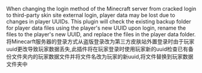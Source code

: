 When changing the login method of the Minecraft server from cracked login to third-party skin site external login, player data may be lost due to changes in player UUIDs. This plugin will check the existing backup folder for player data files using the player's new UUID upon login, rename the files to the player's new UUID, and replace the files in the player data folder.
将Minecarft服务器的登录方式从盗版登录改为第三方皮肤站外置登录时由于玩家uuid更改导致玩家数据丢失,此插件将在玩家登录时使用玩家新的uuid检查已有备份文件夹内的玩家数据文件并将文件名改为玩家的新uuid,将文件替换到玩家数据文件夹中